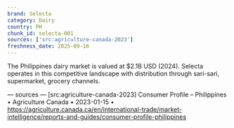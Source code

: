 ```yaml
---
brand: Selecta
category: Dairy
country: PH
chunk_id: selecta-001
sources: ['src:agriculture-canada-2023']
freshness_date: 2025-09-16
---
```


The Philippines dairy market is valued at $2.1B USD (2024). Selecta operates in this competitive landscape with distribution through sari-sari, supermarket, grocery channels.

— sources —
[src:agriculture-canada-2023] Consumer Profile – Philippines • Agriculture Canada • 2023-01-15 • https://agriculture.canada.ca/en/international-trade/market-intelligence/reports-and-guides/consumer-profile-philippines
